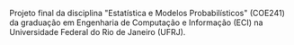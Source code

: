 Projeto final da disciplina "Estatística e Modelos Probabilísticos" (COE241) da graduação em Engenharia de Computação e Informação (ECI) na Universidade Federal do Rio de Janeiro (UFRJ).
